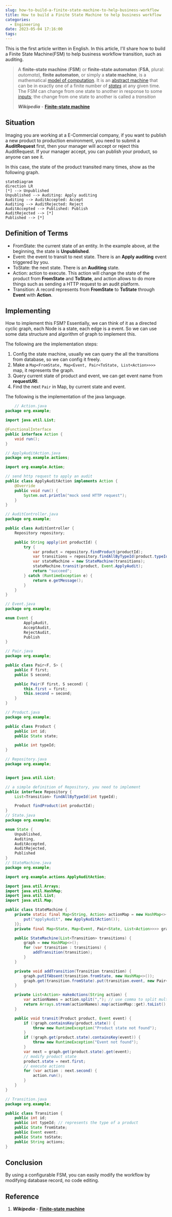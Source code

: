 ```yaml
---
slug: how-to-build-a-finite-state-machine-to-help-business-workflow
title: How to build a Finite State Machine to help business workflow
categories:
  - Engineering
date: 2023-05-04 17:16:00
tags:
---
```



This is the first article written in English. In this article, I'll share how to build a Finite State Machine(FSM) to help business workflow transition, such as auditing.

> A **finite-state machine** (**FSM**) or **finite-state automaton** (**FSA**, plural: *automata*), **finite automaton**, or simply a **state machine**, is a mathematical [model of computation](https://en.wikipedia.org/wiki/Model_of_computation). It is an [abstract machine](https://en.wikipedia.org/wiki/Abstract_machine) that can be in exactly one of a finite number of *[states](https://en.wikipedia.org/wiki/State_(computer_science))* at any given time. The FSM can change from one state to another in response to some [inputs](https://en.wikipedia.org/wiki/Input_(computer_science)); the change from one state to another is called a *transition*
>
> ***Wikipedia*** - **[Finite-state machine](https://en.wikipedia.org/wiki/Finite-state_machine)**

<!--more-->

## Situation

Imaging you are working at a E-Commercial company, if you want to publish a new product to production environment, you need to submit a **AuditRequest** first, then your manager will accept or reject this AuditRequest. If your manager accept, you can publish your product, so anyone can see it.

In this case, the state of the product transited many times, show as the following graph.

```mermaid
stateDiagram
direction LR
[*] --> Unpublished
Unpublished --> Auditing: Apply auditing
Auditing --> AuditAccepted: Accept
Auditing --> AuditRejected: Reject
AuditAccepted --> Published: Publish
AuditRejected --> [*]
Published --> [*]
```




## Definition of Terms

+ FromState: the current state of an entity. In the example above, at the beginning, the state is **Unpublished**.
+ Event: the event to transit to next state. There is an **Apply auditing** event triggered by you.
+ ToState: the next state.  There is an **Auditing** state.
+ Action: action to execute. This action will change the state of the product from **FromState** and **ToState**, and action allows to do more things such as sending a HTTP request to an audit platform.
+ Transition: A record represents from **FromState** to **ToState** through **Event** with **Action**.

## Implementing

How to implement this FSM? Essentially, we can think of it as a directed cyclic graph, each Node is a state, each edge is a event. So we can use some data structure and algorithm of graph to implement this. 

The following are the implementation steps:

1. Config the state machine, usually we can query the all the transitions from database, so we can config it freely.
2. Make a `Map<FromState, Map<Event, Pair<ToState, List<Action>>>>` map, it represents the graph.
3. Query current state of product and event, we can get event name from **requestURI**.
4. Find the next `Pair` in Map, by current state and event.

The following is the implementation of the java language.

```java
	// Action.java
package org.example;

import java.util.List;

@FunctionalInterface
public interface Action {
    void run();
}

// ApplyAuditAction.java
package org.example.actions;

import org.example.Action;

// send http request to apply an audit
public class ApplyAuditAction implements Action {
    @Override
    public void run() {
        System.out.println("mock send HTTP request");
    }
}

// AuditController.java
package org.example;

public class AuditController {
    Repository repository;

    public String apply(int productId) {
        try {
            var product = repository.findProduct(productId);
            var transitions = repository.findAllByTypeId(product.typeId);
            var stateMachine = new StateMachine(transitions);
            stateMachine.transit(product, Event.ApplyAudit);
            return "succeed";
        } catch (RuntimeException e) {
            return e.getMessage();
        }
    }
}

// Event.java
package org.example;

enum Event {
        ApplyAudit,
        AcceptAudit,
        RejectAudit,
        Publish
}

// Pair.java
package org.example;

public class Pair<F, S> {
    public F first;
    public S second;

    public Pair(F first, S second) {
        this.first = first;
        this.second = second;
    }
}

// Product.java
package org.example;

public class Product {
    public int id;
    public State state;

    public int typeId;
}

// Repository.java
package org.example;


import java.util.List;

// a simple definition of Repository, you need to implement
public interface Repository {
    List<Transition> findAllByTypeId(int typeId);

    Product findProduct(int productId);
}
// State.java
package org.example;

enum State {
    Unpublished,
    Auditing,
    AuditAccepted,
    AuditRejected,
    Published
}
// StateMachine.java
package org.example;

import org.example.actions.ApplyAuditAction;

import java.util.Arrays;
import java.util.HashMap;
import java.util.List;
import java.util.Map;

public class StateMachine {
    private static final Map<String, Action> actionMap = new HashMap<>() {{
        put("applyAudit", new ApplyAuditAction());
    }};
    private final Map<State, Map<Event, Pair<State, List<Action>>>> graph;

    public StateMachine(List<Transition> transitions) {
        graph = new HashMap<>();
        for (var transition : transitions) {
            addTransition(transition);
        }
    }

    private void addTransition(Transition transition) {
        graph.putIfAbsent(transition.fromState, new HashMap<>());
        graph.get(transition.fromState).put(transition.event, new Pair<>(transition.toState, makeActions(transition.actions)));
    }

    private List<Action> makeActions(String action) {
        var actionNames = action.split(","); // use comma to split multi actions
        return Arrays.stream(actionNames).map(actionMap::get).toList();
    }

    public void transit(Product product, Event event) {
        if (!graph.containsKey(product.state)) {
            throw new RuntimeException("Product state not found");
        }
        if (!graph.get(product.state).containsKey(event)) {
            throw new RuntimeException("Event not found");
        }
        var next = graph.get(product.state).get(event);
        // modify product state
        product.state = next.first;
        // execute actions
        for (var action : next.second) {
            action.run();
        }
    }
}

// Transition.java
package org.example;

public class Transition {
    public int id;
    public int typeId; // represents the type of a product
    public State fromState;
    public Event event;
    public State toState;
    public String actions;
}
```

## Conclusion

By using a configurable FSM, you can easily modify the workflow by modifying database record, no code editing.

## Reference

1. ***Wikipedia*** - **[Finite-state machine](https://en.wikipedia.org/wiki/Finite-state_machine)**
